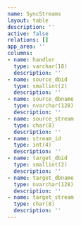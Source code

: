 ```yaml
---
name: SyncStreams
layout: table
description: ''
active: false
relations: []
app_area: ''
columns:
- name: handler
  type: varchar(18)
  description: ''
- name: source_dbid
  type: smallint(2)
  description: ''
- name: source_dbname
  type: nvarchar(128)
  description: ''
- name: source_stream
  type: char(8)
  description: ''
- name: stream_id
  type: int(4)
  description: ''
- name: target_dbid
  type: smallint(2)
  description: ''
- name: target_dbname
  type: nvarchar(128)
  description: ''
- name: target_stream
  type: char(8)
  description: ''
---
```


